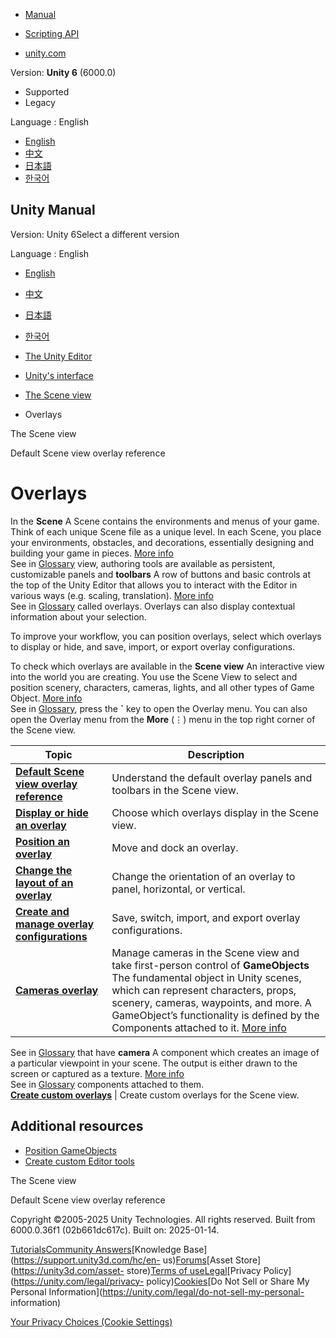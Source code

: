 [](https://docs.unity3d.com)

  * [Manual](../Manual/index.html)
  * [Scripting API](../ScriptReference/index.html)

  * [unity.com](https://unity.com/)

Version: **Unity 6** (6000.0)

  * Supported
  * Legacy

Language : English

  * [English](/Manual/overlays.html)
  * [中文](/cn/current/Manual/overlays.html)
  * [日本語](/ja/current/Manual/overlays.html)
  * [한국어](/kr/current/Manual/overlays.html)

[](https://docs.unity3d.com)

## Unity Manual

Version: Unity 6Select a different version

Language : English

  * [English](/Manual/overlays.html)
  * [中文](/cn/current/Manual/overlays.html)
  * [日本語](/ja/current/Manual/overlays.html)
  * [한국어](/kr/current/Manual/overlays.html)

  * [The Unity Editor](unity-editor.html)
  * [Unity's interface](UsingTheEditor.html)
  * [The Scene view](UsingTheSceneView.html)
  * Overlays

[](UsingTheSceneView.html)

The Scene view

[](default-overlays-reference.html)

Default Scene view overlay reference

# Overlays

In the **Scene** A Scene contains the environments and menus of your game.
Think of each unique Scene file as a unique level. In each Scene, you place
your environments, obstacles, and decorations, essentially designing and
building your game in pieces. [More info](CreatingScenes.html)  
See in [Glossary](Glossary.html#Scene) view, authoring tools are available as
persistent, customizable panels and **toolbars** A row of buttons and basic
controls at the top of the Unity Editor that allows you to interact with the
Editor in various ways (e.g. scaling, translation). [More info](Toolbar.html)  
See in [Glossary](Glossary.html#Toolbar) called overlays. Overlays can also
display contextual information about your selection.

To improve your workflow, you can position overlays, select which overlays to
display or hide, and save, import, or export overlay configurations.

‍To check which overlays are available in the **Scene view** An interactive
view into the world you are creating. You use the Scene View to select and
position scenery, characters, cameras, lights, and all other types of Game
Object. [More info](UsingTheSceneView.html)  
See in [Glossary](Glossary.html#SceneView), press the **`** key to open the
Overlay menu. You can also open the Overlay menu from the **More** (⋮) menu in
the top right corner of the Scene view.

**Topic** | **Description**  
---|---  
**[Default Scene view overlay reference](default-overlays-reference.html)** | Understand the default overlay panels and toolbars in the Scene view.  
**[Display or hide an overlay](display-and-hide-overlay.html)** | Choose which overlays display in the Scene view.  
**[Position an overlay](position-overlay.html)** | Move and dock an overlay.  
**[Change the layout of an overlay](manage-overlay-layouts.html)** | Change the orientation of an overlay to panel, horizontal, or vertical.  
**[Create and manage overlay configurations](manage-overlay-configurations.html)** | Save, switch, import, and export overlay configurations.  
**[Cameras overlay](cameras-overlay.html)** | Manage cameras in the Scene view and take first-person control of **GameObjects** The fundamental object in Unity scenes, which can represent characters, props, scenery, cameras, waypoints, and more. A GameObject’s functionality is defined by the Components attached to it. [More info](class-GameObject.html)  
See in [Glossary](Glossary.html#GameObject) that have **camera** A component
which creates an image of a particular viewpoint in your scene. The output is
either drawn to the screen or captured as a texture. [More
info](CamerasOverview.html)  
See in [Glossary](Glossary.html#Camera) components attached to them.  
**[Create custom overlays](overlays-custom.html)** | Create custom overlays for the Scene view.  
  
## Additional resources

  * [Position GameObjects](PositioningGameObjects.html)
  * [Create custom Editor tools](UsingCustomEditorTools.html)

[](UsingTheSceneView.html)

The Scene view

[](default-overlays-reference.html)

Default Scene view overlay reference

Copyright ©2005-2025 Unity Technologies. All rights reserved. Built from
6000.0.36f1 (02b661dc617c). Built on: 2025-01-14.

[Tutorials](https://learn.unity.com/)[Community
Answers](https://answers.unity3d.com)[Knowledge
Base](https://support.unity3d.com/hc/en-
us)[Forums](https://forum.unity3d.com)[Asset Store](https://unity3d.com/asset-
store)[Terms of
use](https://docs.unity3d.com/Manual/TermsOfUse.html)[Legal](https://unity.com/legal)[Privacy
Policy](https://unity.com/legal/privacy-
policy)[Cookies](https://unity.com/legal/cookie-policy)[Do Not Sell or Share
My Personal Information](https://unity.com/legal/do-not-sell-my-personal-
information)

[Your Privacy Choices (Cookie Settings)](javascript:void\(0\);)

